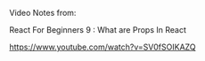 Video Notes from:


React For Beginners 9 : What are Props In React

https://www.youtube.com/watch?v=SV0fSOIKAZQ
